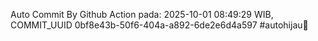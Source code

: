 Auto Commit By Github Action pada: 2025-10-01 08:49:29 WIB, COMMIT_UUID 0bf8e43b-50f6-404a-a892-6de2e6d4a597 #autohijau🗿
